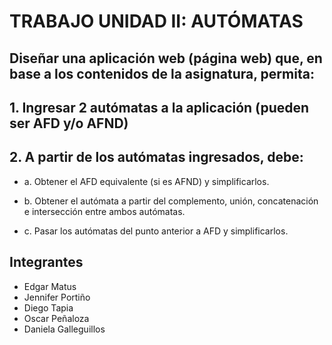 # TRABAJO UNIDAD II: AUTÓMATAS

## Diseñar una aplicación web (página web) que, en base a los contenidos de la asignatura, permita:

## 1. Ingresar 2 autómatas a la aplicación (pueden ser AFD y/o AFND)

## 2. A partir de los autómatas ingresados, debe:

+ a. Obtener el AFD equivalente (si es AFND) y simplificarlos.

+ b. Obtener el autómata a partir del complemento, unión, concatenación e intersección entre ambos autómatas.

+ c. Pasar los autómatas del punto anterior a AFD y simplificarlos.

## Integrantes
+ Edgar Matus
+ Jennifer Portiño
+ Diego Tapia
+ Oscar Peñaloza
+ Daniela Galleguillos
